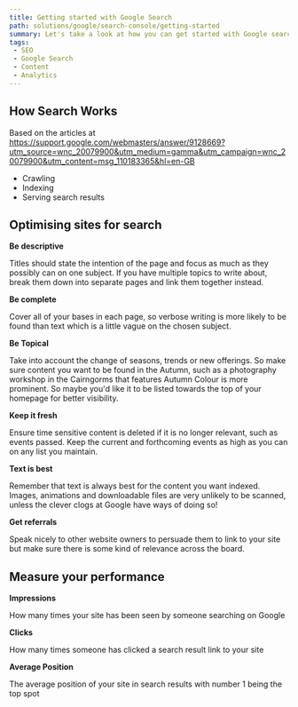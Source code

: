 ```yaml
---
title: Getting started with Google Search 
path: solutions/google/search-console/getting-started
summary: Let's take a look at how you can get started with Google search and it's console
tags:
 - SEO
 - Google Search
 - Content
 - Analytics
---
```

## How Search Works

Based on the articles at https://support.google.com/webmasters/answer/9128669?utm_source=wnc_20079900&utm_medium=gamma&utm_campaign=wnc_20079900&utm_content=msg_110183365&hl=en-GB

* Crawling
* Indexing
* Serving search results

## Optimising sites for search

__Be descriptive__ 

Titles should state the intention of the page and focus as much as they possibly can on one subject. If you have multiple topics to write about, break them down into separate pages and link them together instead.

__Be complete__

Cover all of your bases in each page, so verbose writing is more likely to be found than text which is a little vague on the chosen subject.

__Be Topical__

Take into account the change of seasons, trends or new offerings. So make sure content you want to be found in the Autumn, such as a photography workshop in the Cairngorms that features Autumn Colour is more prominent. So maybe you'd like it to be listed towards the top of your homepage for better visibility.

__Keep it fresh__

Ensure time sensitive content is deleted if it is no longer relevant, such as events passed. Keep the current and forthcoming events as high as you can on any list you maintain.

__Text is best__

Remember that text is always best for the content you want indexed. Images, animations and downloadable files are very unlikely to be scanned, unless the clever clogs at Google have ways of doing so!

__Get referrals__

Speak nicely to other website owners to persuade them to link to your site but make sure there is some kind of relevance across the board.

## Measure your performance

__Impressions__

How many times your site has been seen by someone searching on Google

__Clicks__

How many times someone has clicked a search result link to your site

__Average Position__

The average position of your site in search results with number 1 being the top spot